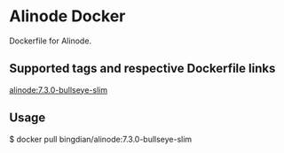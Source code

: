# Alinode Docker

Dockerfile for Alinode.

## Supported tags and respective Dockerfile links

[alinode:7.3.0-bullseye-slim](https://github.com/bingdian/docker-alinode/blob/main/7/bullseye-slim/Dockerfile)

## Usage

$ docker pull bingdian/alinode:7.3.0-bullseye-slim

